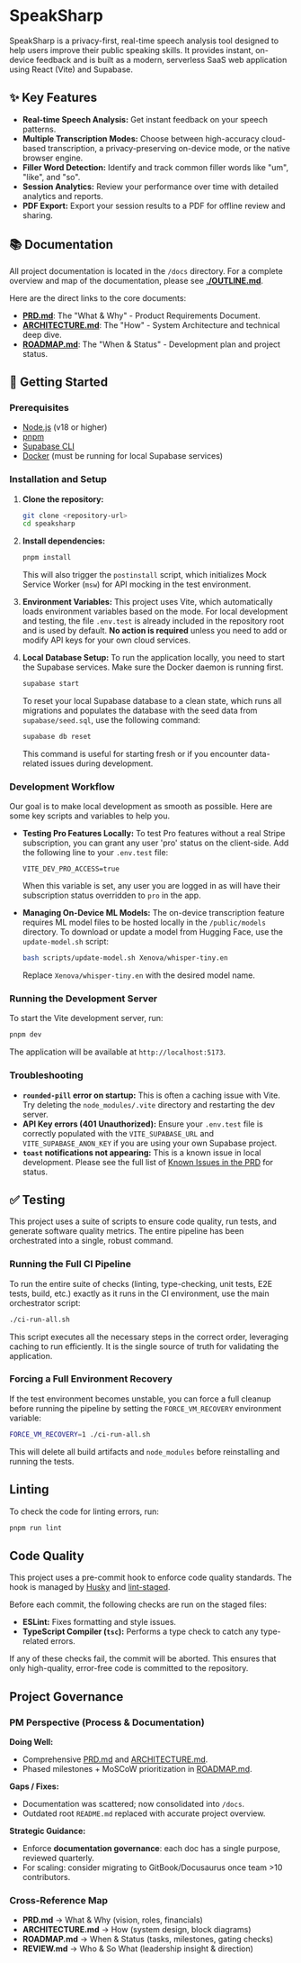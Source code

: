 # SpeakSharp

SpeakSharp is a privacy-first, real-time speech analysis tool designed to help users improve their public speaking skills. It provides instant, on-device feedback and is built as a modern, serverless SaaS web application using React (Vite) and Supabase.

## ✨ Key Features

*   **Real-time Speech Analysis:** Get instant feedback on your speech patterns.
*   **Multiple Transcription Modes:** Choose between high-accuracy cloud-based transcription, a privacy-preserving on-device mode, or the native browser engine.
*   **Filler Word Detection:** Identify and track common filler words like "um", "like", and "so".
*   **Session Analytics:** Review your performance over time with detailed analytics and reports.
*   **PDF Export:** Export your session results to a PDF for offline review and sharing.

## 📚 Documentation

All project documentation is located in the `/docs` directory. For a complete overview and map of the documentation, please see **[./OUTLINE.md](./OUTLINE.md)**.

Here are the direct links to the core documents:

*   **[PRD.md](./PRD.md)**: The "What & Why" - Product Requirements Document.
*   **[ARCHITECTURE.md](./ARCHITECTURE.md)**: The "How" - System Architecture and technical deep dive.
*   **[ROADMAP.md](./ROADMAP.md)**: The "When & Status" - Development plan and project status.

## 🚀 Getting Started

### Prerequisites

*   [Node.js](https://nodejs.org/) (v18 or higher)
*   [pnpm](https://pnpm.io/)
*   [Supabase CLI](https://supabase.com/docs/guides/cli)
*   [Docker](https://www.docker.com/) (must be running for local Supabase services)

### Installation and Setup

1.  **Clone the repository:**
    ```bash
    git clone <repository-url>
    cd speaksharp
    ```

2.  **Install dependencies:**
    ```bash
    pnpm install
    ```
    This will also trigger the `postinstall` script, which initializes Mock Service Worker (`msw`) for API mocking in the test environment.

3.  **Environment Variables:**
    This project uses Vite, which automatically loads environment variables based on the mode. For local development and testing, the file `.env.test` is already included in the repository root and is used by default. **No action is required** unless you need to add or modify API keys for your own cloud services.

4.  **Local Database Setup:**
    To run the application locally, you need to start the Supabase services. Make sure the Docker daemon is running first.
    ```bash
    supabase start
    ```
    To reset your local Supabase database to a clean state, which runs all migrations and populates the database with the seed data from `supabase/seed.sql`, use the following command:
    ```bash
    supabase db reset
    ```
    This command is useful for starting fresh or if you encounter data-related issues during development.

### Development Workflow

Our goal is to make local development as smooth as possible. Here are some key scripts and variables to help you.

*   **Testing Pro Features Locally:**
    To test Pro features without a real Stripe subscription, you can grant any user 'pro' status on the client-side. Add the following line to your `.env.test` file:
    ```
    VITE_DEV_PRO_ACCESS=true
    ```
    When this variable is set, any user you are logged in as will have their subscription status overridden to `pro` in the app.

*   **Managing On-Device ML Models:**
    The on-device transcription feature requires ML model files to be hosted locally in the `/public/models` directory. To download or update a model from Hugging Face, use the `update-model.sh` script:
    ```bash
    bash scripts/update-model.sh Xenova/whisper-tiny.en
    ```
    Replace `Xenova/whisper-tiny.en` with the desired model name.

### Running the Development Server

To start the Vite development server, run:

```bash
pnpm dev
```

The application will be available at `http://localhost:5173`.

### Troubleshooting
*   **`rounded-pill` error on startup:** This is often a caching issue with Vite. Try deleting the `node_modules/.vite` directory and restarting the dev server.
*   **API Key errors (401 Unauthorized):** Ensure your `.env.test` file is correctly populated with the `VITE_SUPABASE_URL` and `VITE_SUPABASE_ANON_KEY` if you are using your own Supabase project.
*   **`toast` notifications not appearing:** This is a known issue in local development. Please see the full list of [Known Issues in the PRD](./PRD.md#3-known-issues) for status.

## ✅ Testing

This project uses a suite of scripts to ensure code quality, run tests, and generate software quality metrics. The entire pipeline has been orchestrated into a single, robust command.

### Running the Full CI Pipeline

To run the entire suite of checks (linting, type-checking, unit tests, E2E tests, build, etc.) exactly as it runs in the CI environment, use the main orchestrator script:

```bash
./ci-run-all.sh
```

This script executes all the necessary steps in the correct order, leveraging caching to run efficiently. It is the single source of truth for validating the application.

### Forcing a Full Environment Recovery

If the test environment becomes unstable, you can force a full cleanup before running the pipeline by setting the `FORCE_VM_RECOVERY` environment variable:

```bash
FORCE_VM_RECOVERY=1 ./ci-run-all.sh
```

This will delete all build artifacts and `node_modules` before reinstalling and running the tests.

## Linting

To check the code for linting errors, run:

```bash
pnpm run lint
```

## Code Quality

This project uses a pre-commit hook to enforce code quality standards. The hook is managed by [Husky](https://typicode.github.io/husky/) and [lint-staged](https://github.com/okonet/lint-staged).

Before each commit, the following checks are run on the staged files:
- **ESLint:** Fixes formatting and style issues.
- **TypeScript Compiler (`tsc`):** Performs a type check to catch any type-related errors.

If any of these checks fail, the commit will be aborted. This ensures that only high-quality, error-free code is committed to the repository.

## Project Governance

### PM Perspective (Process & Documentation)

**Doing Well:**

*   Comprehensive [PRD.md](./PRD.md) and [ARCHITECTURE.md](./ARCHITECTURE.md).
*   Phased milestones + MoSCoW prioritization in [ROADMAP.md](./ROADMAP.md).

**Gaps / Fixes:**

*   Documentation was scattered; now consolidated into `/docs`.
*   Outdated root `README.md` replaced with accurate project overview.

**Strategic Guidance:**

*   Enforce **documentation governance**: each doc has a single purpose, reviewed quarterly.
*   For scaling: consider migrating to GitBook/Docusaurus once team >10 contributors.

### Cross-Reference Map

*   **PRD.md** → What & Why (vision, roles, financials)
*   **ARCHITECTURE.md** → How (system design, block diagrams)
*   **ROADMAP.md** → When & Status (tasks, milestones, gating checks)
*   **REVIEW.md** → Who & So What (leadership insight & direction)

